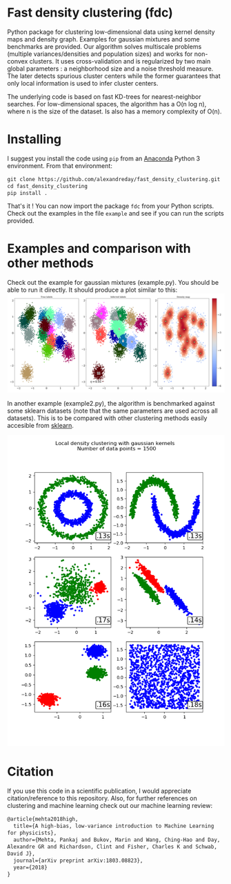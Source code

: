 # Fast density clustering (fdc)
Python package for clustering low-dimensional data using kernel density maps and density graph. Examples for gaussian mixtures and some benchmarks are provided. Our algorithm solves multiscale problems (multiple variances/densities and population sizes) and works for non-convex clusters. It uses cross-validation and is regularized by two main global parameters : a neighborhood
size and a noise threshold measure. The later detects spurious cluster centers while the former guarantees that only local information is used to infer cluster centers. 

The underlying code is based on fast KD-trees for nearest-neighbor searches. For low-dimensional spaces, the algorithm has a O(n log n), where n is the size of the dataset. Is also has a memory complexity of O(n).

# Installing
I suggest you install the code using ```pip``` from an [Anaconda](https://conda.io/docs/user-guide/tasks/manage-environments.html) Python 3 environment. From that environment:
```
git clone https://github.com/alexandreday/fast_density_clustering.git
cd fast_density_clustering
pip install .
```
That's it ! You can now import the package ```fdc``` from your Python scripts. Check out the examples
in the file ```example``` and see if you can run the scripts provided.
# Examples and comparison with other methods
Check out the example for gaussian mixtures (example.py). You should be able to run it directly. It
should produce a plot similar to this: ![alt tag](https://github.com/alexandreday/fast_density_clustering/blob/master/example/result.png)

In another example (example2.py), the algorithm is benchmarked against some sklearn datasets (note that the same parameters are used across all datasets). This is to be compared with other clustering methods easily accesible from [sklearn](http://scikit-learn.org/stable/modules/clustering.html).

![alt tag](https://github.com/alexandreday/fast_density_clustering/blob/master/example/sklearn_datasets.png)

# Citation
If you use this code in a scientific publication, I would appreciate citation/reference to this repository. Also, for further references on clustering
and machine learning check out our machine learning review:
```
@article{mehta2018high,
  title={A high-bias, low-variance introduction to Machine Learning for physicists},
  author={Mehta, Pankaj and Bukov, Marin and Wang, Ching-Hao and Day, Alexandre GR and Richardson, Clint and Fisher, Charles K and Schwab, David J},
  journal={arXiv preprint arXiv:1803.08823},
  year={2018}
}
```
